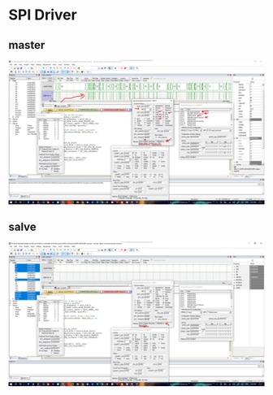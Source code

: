 # SPI Driver

## master
![](https://github.com/mohamed-belall/Embedded_System_learn_in_depth_diploma/blob/master/Unit_8_MCU_Interfacing/2_SPI/1_Lesson_5/LAB1_SPI_UART/lab1_spi_master_keil.png)


## salve
![](https://github.com/mohamed-belall/Embedded_System_learn_in_depth_diploma/blob/master/Unit_8_MCU_Interfacing/2_SPI/1_Lesson_5/LAB2_spi_master_slave/lab2_spi_slave_keil.png)


